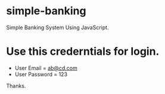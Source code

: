 # simple-banking
Simple Banking System Using JavaScript.

# Use this crederntials for login.
 - User Email = ab@cd.com
 - User Password = 123

Thanks.
